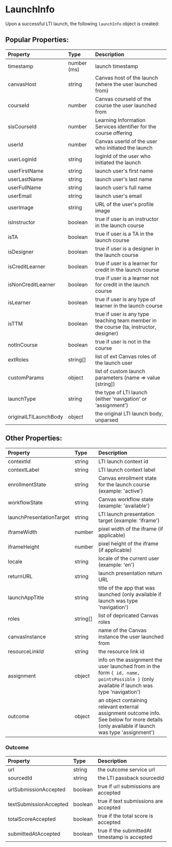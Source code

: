 # LaunchInfo

Upon a successful LTI launch, the following `launchInfo` object is created:

## Popular Properties:

Property | Type | Description
:--- | :--- | :---
timestamp | number (ms) | launch timestamp
canvasHost | string | Canvas host of the launch (where the user launched from)
courseId | number | Canvas courseId of the course the user launched from
sisCourseId | number | Learning Information Services identifier for the course offering
userId | number | Canvas userId of the user who initiated the launch
userLoginId | string | loginId of the user who initiated the launch
userFirstName | string | launch user's first name
userLastName | string | launch user's last name
userFullName | string | launch user's full name
userEmail | string | launch user's email
userImage | string | URL of the user's profile image
isInstructor | boolean | true if user is an instructor in the launch course
isTA | boolean | true if user is a TA in the launch course
isDesigner | boolean | true if user is a designer in the launch course
isCreditLearner | boolean | true if user is a learner for credit in the launch course
isNonCreditLearner | boolean | true if user is a learner not for credit in the launch course
isLearner | boolean | true if user is any type of learner in the launch course
isTTM | boolean | true if user is any type teaching team member in the course (ta, instructor, designer)
notInCourse | boolean | true if user is not in the course
extRoles | string[] | list of ext Canvas roles of the launch user
customParams | object | list of custom launch parameters (name => value [string])
launchType | string | the type of LTI launch (either 'navigation' or 'assignment')
originalLTILaunchBody | object | the original LTI launch body, unparsed

## Other Properties:

Property | Type | Description
:--- | :--- | :---
contextId | string | LTI launch context id
contextLabel | string | LTI launch context label
enrollmentState | string | Canvas enrollment state for the launch course (example: 'active')
workflowState | string | Canvas workflow state (example: 'available')
launchPresentationTarget | string | LTI launch presentation target (example: 'iframe')
iframeWidth | number | pixel width of the iframe (if applicable)
iframeHeight | number | pixel height of the iframe (if applicable)
locale | string | locale of the current user (example: 'en')
returnURL | string | launch presentation return URL
launchAppTitle | string | title of the app that was launched (only available if launch was type 'navigation')
roles | string[] | list of depricated Canvas roles
canvasInstance | string | name of the Canvas instance the user launched from
resourceLinkId | string | the resource link id
assignment | object | info on the assignment the user launched from in the form `{ id, name, pointsPossible }` (only available if launch was type 'navigation')
outcome | object | an object containing relevant external assignment outcome info. See below for more details (only available if launch was type 'assignment')

### Outcome

Property | Type | Description
:--- | :--- | :---
url | string | the outcome service url
sourcedId | string | the LTI passback sourcedid
urlSubmissionAccepted | boolean | true if url submissions are accepted
textSubmissionAccepted | boolean | true if text submissions are accepted
totalScoreAccepted | boolean | true if the total score is accepted
submittedAtAccepted | boolean | true if the submittedAt timestamp is accepted
